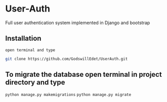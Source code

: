# User-Auth
Full user authentication system implemented in Django and bootstrap

## Installation

`open terminal and type`

```bash
git clone https://github.com/GodswillEdet/UserAuth.git
```
## To migrate the database open terminal in project directory and type
`python manage.py makemigrations`
`python manage.py migrate`

    
